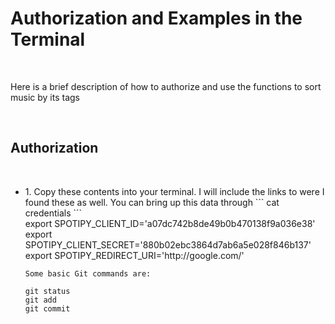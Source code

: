 <h1>Authorization and Examples in the Terminal</h1> <br>
<p>Here is a brief description of how to authorize and use the functions to sort music by its tags</p><br>
<h2>Authorization</h2><br>
<ul>
  <li>1. Copy these contents into your terminal. I will include the links to were I found these as well. You can bring
  up this data through 
```
  cat credentials
```
   <dt>export SPOTIPY_CLIENT_ID='a07dc742b8de49b0b470138f9a036e38'</dt>
  <dt>export SPOTIPY_CLIENT_SECRET='880b02ebc3864d7ab6a5e028f846b137'</dt>
  <dt>export SPOTIPY_REDIRECT_URI='http://google.com/'</dt>
    
    Some basic Git commands are:
```
git status
git add
git commit
```
